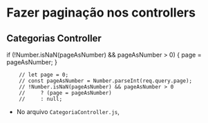 # Fazer paginação nos controllers

## Categorias Controller

if (!Number.isNaN(pageAsNumber) && pageAsNumber > 0) {
    page = pageAsNumber;
}

        // let page = 0;
        // const pageAsNumber = Number.parseInt(req.query.page);
        // !Number.isNaN(pageAsNumber) && pageAsNumber > 0
        //     ? (page = pageAsNumber)
        //     : null;

-   No arquivo `CategoriaController.js`,
